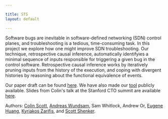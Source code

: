 ```yaml
---

title: STS
layout: default

---
```

Software bugs are inevitable in software-defined networking (SDN) control planes,
and troubleshooting
is a tedious, time-consuming task.
In this project we explore how one might improve SDN troubleshooting.
Our technique, retrospective causal inference,
automatically identifyies
a minimal sequence of inputs responsible for triggering a given bug in the
control software.
Retrospective causal inference works by
iteratively pruning inputs from the history of the execution, and
coping with divergent histories by reasoning about the functional equivalence
of events.

Our paper draft can be found [here](http://www.eecs.berkeley.edu/~rcs/research/sts.pdf).
We have also made our [tool](http://ucb-sts.github.com/sts/) publicly available.
Slides from Colin's talk at the Stanford CTO summit
are available [here](http://www.eecs.berkeley.edu/~rcs/research/selectiverecall.pptx).

Authors: [Colin Scott](http://www.eecs.berkeley.edu/~rcs/), [Andreas
Wundsam](http://www1.icsi.berkeley.edu/~andi/), Sam Whitlock, Andrew Or, [Eugene
Huang](http://eugene.huang.org/),
[Kyriakos Zarifis](http://www1.icsi.berkeley.edu/~zarifis/), and [Scott Shenker](http://www.eecs.berkeley.edu/Faculty/Homepages/shenker.html).
